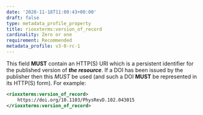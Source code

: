 ```yaml
---
date: '2020-11-18T11:00:43+00:00'
draft: false
type: metadata_profile_property
title: rioxxterms:version_of_record
cardinality: Zero or one
requirement: Recommended
metadata_profile: v3-0-rc-1
---
```

This field **MUST** contain an HTTP(S) URI which is a persistent identifier for the published version of ***the resource***. If a DOI has been issued by the publisher then this *MUST* be used (and such a DOI **MUST** be represented in its HTTP(S) form). For example:

```xml
<rioxxterms:version_of_record>
    https://doi.org/10.1103/PhysRevD.102.043015
</rioxxterms:version_of_record>
```

